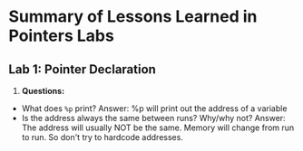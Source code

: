 # Summary of Lessons Learned in Pointers Labs

## Lab 1: Pointer Declaration

1. **Questions:**
- What does `%p` print?
Answer: %p will print out the address of a variable
- Is the address always the same between runs? Why/why not?
Answer: The address will usually NOT be the same. Memory will change from run to run. So don't try to hardcode addresses.